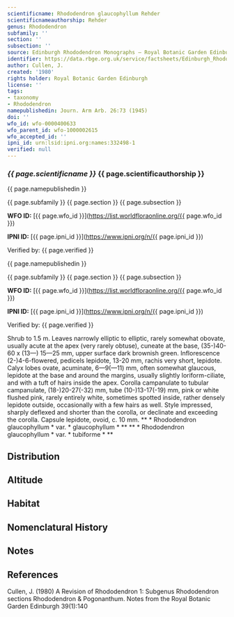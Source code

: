 ```yaml
---
scientificname: Rhododendron glaucophyllum Rehder
scientificnameauthorship: Rehder
genus: Rhododendron
subfamily: ''
section: ''
subsection: ''
source: Edinburgh Rhododendron Monographs – Royal Botanic Garden Edinburgh
identifier: https://data.rbge.org.uk/service/factsheets/Edinburgh_Rhododendron_Monographs.xhtml
author: Cullen, J.
created: '1980'
rights holder: Royal Botanic Garden Edinburgh
license: ''
tags:
- taxonomy
- Rhododendron
namepublishedin: Journ. Arm Arb. 26:73 (1945)
doi: ''
wfo_id: wfo-0000400633
wfo_parent_id: wfo-1000002615
wfo_accepted_id: ''
ipni_id: urn:lsid:ipni.org:names:332498-1
verified: null
---
```

### _{{ page.scientificname }}_ {{ page.scientificauthorship }}
 {{ page.namepublishedin }}

{{ page.subfamily }} {{ page.section }} {{ page.subsection }}

**WFO ID:** [{{ page.wfo_id }}](https://list.worldfloraonline.org/{{ page.wfo_id }})

**IPNI ID:** [{{ page.ipni_id }}](https://www.ipni.org/n/{{ page.ipni_id }})

Verified by: {{ page.verified }}

 {{ page.namepublishedin }}

{{ page.subfamily }} {{ page.section }} {{ page.subsection }}

**WFO ID:** [{{ page.wfo_id }}](https://list.worldfloraonline.org/{{ page.wfo_id }})

**IPNI ID:** [{{ page.ipni_id }}](https://www.ipni.org/n/{{ page.ipni_id }})

Verified by: {{ page.verified }}



Shrub to 1.5 m. Leaves narrowly elliptic to elliptic, rarely somewhat obovate, usually acute at the apex (very rarely obtuse), cuneate at the base, (35-)40-60 x (13—) 15—25 mm, upper surface dark brownish green. Inflorescence (2-)4-6-flowered, pedicels lepidote, 13-20 mm, rachis very short, lepidote. Calyx lobes ovate, acuminate, 6—9(—11) mm, often somewhat glaucous, lepidote at the base and around the margins, usually slightly loriform-ciliate, and with a tuft of hairs inside the apex. Corolla campanulate to tubular campanulate, (18-)20-27(-32) mm, tube (10-)13-17(-19) mm, pink or white flushed pink, rarely entirely white, sometimes spotted inside, rather densely lepidote outside, occasionally with a few hairs as well. Style impressed, sharply deflexed and shorter than the corolla, or declinate and exceeding the corolla. Capsule lepidote, ovoid, c. 10 mm. ** * Rhododendron glaucophyllum * var. * glaucophyllum * ** ** * Rhododendron glaucophyllum * var. * tubiforme * **

## Distribution


## Altitude


## Habitat


## Nomenclatural History

                       
## Notes


## References

Cullen, J. (1980) A Revision of Rhododendron 1: Subgenus Rhododendron sections Rhododendron & Pogonanthum. Notes from the Royal Botanic Garden Edinburgh 39(1):140
